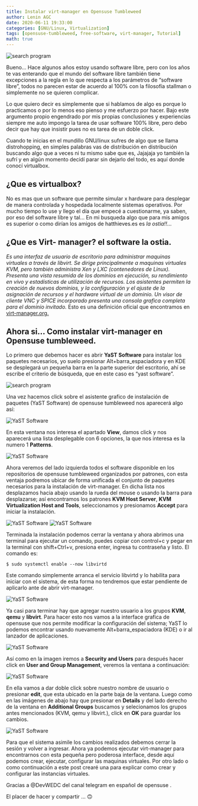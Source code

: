 ```yaml
---
title: Instalar virt-manager en Opensuse Tumbleweed
author: Lenin AGC
date: 2020-06-11 19:33:00
categories: [GNU/Linux, Virtualization]
tags: [opensuse-tumbleweed, free-software, virt-manager, Tutorial]
math: true
---
```


![search program](/assets/img_posts/post1_img0.jpg)

Bueno… Hace algunos años estoy usando software libre, pero con los años te vas enterando que el mundo del software libre también tiene excepciones a la regla en lo que respecta a los parámetros de “software libre”, todos no parecen estar de acuerdo al 100% con la filosofía stallman o simplemente no se quieren complicar.

Lo que quiero decir es simplemente que si hablamos de algo es porque lo practicamos o por lo menos eso pienso y me esfuerzo por hacer. Bajo este argumento propio engendrado por mis propias conclusiones y experiencias siempre me auto impongo la tarea de usar software 100% libre, pero debo decir que hay que insistir pues no es tarea de un doble click.

Cuando te inicias en el mundillo GNU/linux sufres de algo que se llama distrohopping, en simples palabras vas de distribución en distribución buscando algo que a veces ni tu mismo sabe que es, Jajajaja yo también la sufrí y en algún momento decidí parar sin dejarlo del todo, es aquí donde conocí virtualbox.

## ¿Que es virtualbox?

No es mas que un software que permite simular x hardware para desplegar de manera controlada y hospedada localmente sistemas operativos. Por mucho tiempo lo use y llego el día que empecé a cuestionarme, ya saben, por eso del software libre y tal… En mi busqueda algo que para mis amigos es superior o como dirían los amigos de hatthieves.es es _la ostia!!_…

## ¿Que es Virt- manager? el software la ostia.

_Es una interfaz de usuario de escritorio para administrar maquinas virtuales a través de libvirt. Se dirige principalmente a maquinas virtuales KVM, pero también administra Xen y LXC (contenedores de Linux). Presenta una vista resumida de los dominios en ejecución, su rendimiento en vivo y estadísticas de utilización de recursos. Los asistentes permiten la creación de nuevos dominios, y la configuración y el ajuste de la asignación de recursos y el hardware virtual de un dominio. Un visor de cliente VNC y SPICE incorporado presenta una consola grafica completa para el dominio invitado._ Esto es una definición oficial que encontramos en [virt-manager.org.](https://virt-manager.org)

## Ahora si… Como instalar virt-manager en Opensuse tumbleweed.

Lo primero que debemos hacer es abrir **YaST Software** para instalar los paquetes necesarios, yo suelo presionar Alt+barra_espaciadora y en KDE se desplegará un pequeña barra en la parte superior del escritorio, ahí se escribe el criterio de búsqueda, que en este caso es “yast software”.

![search program](/assets/img_posts/post1_img1.png)

Una vez hacemos click sobre el asistente grafico de instalación de paquetes (YaST Software) de opensuse tumbleweed nos aparecerá algo así:

![YaST Software](/assets/img_posts/post1_img2.png)

En esta ventana nos interesa el apartado **View**, damos click y nos aparecerá una lista desplegable con 6 opciones, la que nos interesa es la numero 1 **Patterns**.

![YaST Software](/assets/img_posts/post1_img3.png)

Ahora veremos del lado izquierda todos el software disponible en los repositorios de opensuse tumbleweed organizados por patrones, con esta ventaja podremos ubicar de forma unificada el conjunto de paquetes necesarios para la instalación de virt-manager. En dicha lista nos desplazamos hacia abajo usando la rueda del mouse o usando la barra para desplazarse; así encontramos los patrones **KVM Host Server**, **KVM Virtualization Host and Tools**, seleccionamos y presionamos **Accept** para iniciar la instalación.

![YaST Software](/assets/img_posts/post1_img4.png)
![YaST Software](/assets/img_posts/post1_img5.png)

Terminada la instalación podemos cerrar la ventana y ahora abrimos una terminal para ejecutar un comando, puedes copiar con control+c y pegar en la terminal con shift+Ctrl+v, presiona enter, ingresa tu contraseña y listo. El comando es:

```
$ sudo systemctl enable --now libvirtd
```

Este comando simplemente arranca el servicio libvirtd y lo habilita para iniciar con el sistema, de esta forma no tendremos que estar pendiente de aplicarlo ante de abrir virt-manager.

![YaST Software](/assets/img_posts/post1_img6.png)

Ya casi para terminar hay que agregar nuestro usuario a los grupos **KVM**, **qemu** y **libvirt**. Para hacer esto nos vamos a la interface grafica de opensuse que nos permite modificar la configuración del sistema; YaST lo podemos encontrar usando nuevamente Alt+barra_espaciadora (KDE) o ir al lanzador de aplicaciones.

![YaST Software](/assets/img_posts/post1_img7.png)

Así como en la imagen iremos a **Security and Users** para después hacer click en **User and Group Management**, veremos la ventana a continuación:

![YaST Software](/assets/img_posts/post1_img8.png)

En ella vamos a dar doble click sobre nuestro nombre de usuario o presionar **edit**, que esta ubicado en la parte baja de la ventana. Luego como en las imágenes de abajo hay que presionar en **Details** y del lado derecho de la ventana en **Additional Groups** buscamos y selecionamos los grupos antes mencionados (KVM, qemu y libvirt.), click en **OK** para guardar los cambios.

![YaST Software](/assets/img_posts/post1_img9.png)

Para que el sistema asimile los cambios realizados debemos cerrar la sesión y volver a ingresar. Ahora ya podemos ejecutar virt-manager para encontrarnos con esta pequeña pero poderosa interface, desde aquí podemos crear, ejecutar, configurar las maquinas virtuales. Por otro lado o como continuación a este post crearé una para explicar como crear y configurar las instancias virtuales.

Gracias a @DevWEDC del canal telegram en español de opensuse .

El placer de hacer y compartir … 🙃
